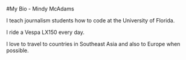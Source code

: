 #My Bio - Mindy McAdams

I teach journalism students how to code at the University of Florida.

I ride a Vespa LX150 every day.

I love to travel to countries in Southeast Asia and also to Europe when possible.
